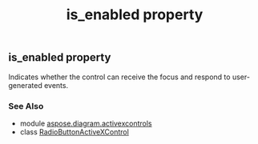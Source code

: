 ﻿---
title: is_enabled property
second_title: Aspose.Diagram for Python via .NET API References
description: 
type: docs
weight: 130
url: /python-net/aspose.diagram.activexcontrols/radiobuttonactivexcontrol/is_enabled/
is_root: false
---

## is_enabled property


Indicates whether the control can receive the focus and respond to user-generated events.

### See Also
* module [aspose.diagram.activexcontrols](../../)
* class [RadioButtonActiveXControl](/diagram/python-net/aspose.diagram.activexcontrols/radiobuttonactivexcontrol)
